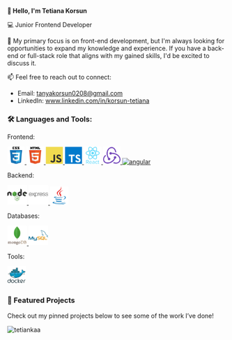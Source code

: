 <b>👋 Hello,  I'm Tetiana Korsun</b>

<p>💻 Junior Frontend Developer</p>

👥 My primary focus is on front-end development, but I'm always looking for opportunities to expand my knowledge and experience.
If you have a back-end or full-stack role that aligns with my gained skills, I'd be excited to discuss it.

📫  Feel free to reach out to connect:
- Email: tanyakorsun0208@gmail.com
- LinkedIn: www.linkedin.com/in/korsun-tetiana

<h3 align="left"> 🛠️ Languages and Tools:</h3>
Frontend:
<p align="left">
  <a href="https://github.com/Tetiankaa/Project_HTML_Okten" target="_blank" rel="noreferrer"> 
    <img src="https://raw.githubusercontent.com/devicons/devicon/master/icons/css3/css3-original-wordmark.svg" alt="css3" width="40" height="40"/> 
  </a>
  <a href="https://github.com/Tetiankaa/Project_HTML_Okten" target="_blank" rel="noreferrer"> 
    <img src="https://raw.githubusercontent.com/devicons/devicon/master/icons/html5/html5-original-wordmark.svg" alt="html5" width="40" height="40"/> 
  </a>
  <a href="https://github.com/Tetiankaa/Project_JavaScript_Okten" target="_blank" rel="noreferrer"> 
    <img src="https://raw.githubusercontent.com/devicons/devicon/master/icons/javascript/javascript-original.svg" alt="javascript" width="40" height="40"/> 
  </a>
  <a href="https://www.typescriptlang.org/" target="_blank" rel="noreferrer"> 
    <img src="https://raw.githubusercontent.com/devicons/devicon/master/icons/typescript/typescript-original.svg" alt="typescript" width="40" height="40"/> 
  </a>
  <a href="https://github.com/Tetiankaa/project-moviedb" target="_blank" rel="noreferrer"> 
    <img src="https://raw.githubusercontent.com/devicons/devicon/master/icons/react/react-original-wordmark.svg" alt="react" width="40" height="40"/> 
  </a>
  <a href="https://github.com/Tetiankaa/project-moviedb-rtk" target="_blank" rel="noreferrer"> 
    <img src="https://raw.githubusercontent.com/devicons/devicon/master/icons/redux/redux-original.svg" alt="redux" width="40" height="40"/> 
  </a>
  <a href="https://github.com/Tetiankaa/angular/tree/HW6" target="_blank" rel="noreferrer"> 
    <img src="https://angular.io/assets/images/logos/angular/angular.svg" alt="angular" width="40" height="40"/> 
  </a>
</p>
Backend:
<p align="left">
  <a href="https://github.com/Tetiankaa/nodejs_lessons_hw/tree/lessons" target="_blank" rel="noreferrer"> 
    <img src="https://raw.githubusercontent.com/devicons/devicon/master/icons/nodejs/nodejs-original-wordmark.svg" alt="nodejs" width="45" height="45"/> 
  </a>
  <a href="https://github.com/Tetiankaa/nodejs_lessons_hw/tree/lessons" target="_blank" rel="noreferrer"> 
    <img src="https://raw.githubusercontent.com/devicons/devicon/master/icons/express/express-original-wordmark.svg" alt="express" width="45" height="45"/> 
  </a>
  <a href="https://github.com/Tetiankaa/project_AutoRia_Okten" target="_blank" rel="noreferrer"> <img src="https://raw.githubusercontent.com/devicons/devicon/master/icons/java/java-original.svg" alt="java" width="42" height="42"/> </a> 
</p>
Databases:
<p align="left">
  <a href="https://www.mongodb.com/" target="_blank" rel="noreferrer"> 
    <img src="https://raw.githubusercontent.com/devicons/devicon/master/icons/mongodb/mongodb-original-wordmark.svg" alt="mongodb" width="45" height="45"/> 
  </a>
  <a href="https://www.mysql.com/" target="_blank" rel="noreferrer"> 
    <img src="https://raw.githubusercontent.com/devicons/devicon/master/icons/mysql/mysql-original-wordmark.svg" alt="mysql" width="45" height="45"/> 
  </a>
</p>
Tools:
<p align="left">
  <a href="https://www.docker.com/" target="_blank" rel="noreferrer"> 
    <img src="https://raw.githubusercontent.com/devicons/devicon/master/icons/docker/docker-original-wordmark.svg" alt="docker" width="42" height="42"/> 
  </a>
</p>

<h3 align="left"> 📂 Featured Projects</h3>
Check out my pinned projects below to see some of the work I’ve done!
<p></p>

<p><img align="center" src="https://github-readme-stats.vercel.app/api/top-langs?username=tetiankaa&show_icons=true&locale=en&layout=compact" alt="tetiankaa" /></p>
